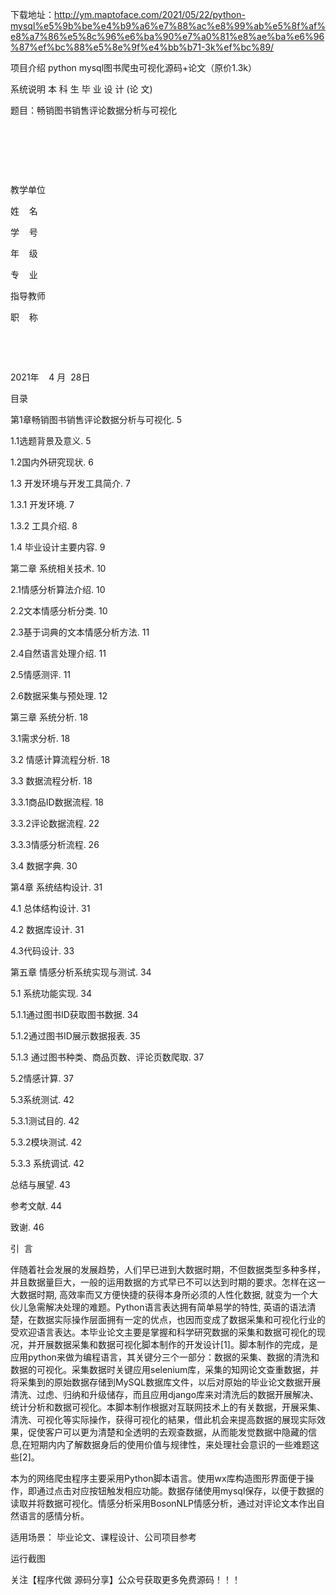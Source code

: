 下载地址：http://ym.maptoface.com/2021/05/22/python-mysql%e5%9b%be%e4%b9%a6%e7%88%ac%e8%99%ab%e5%8f%af%e8%a7%86%e5%8c%96%e6%ba%90%e7%a0%81%e8%ae%ba%e6%96%87%ef%bc%88%e5%8e%9f%e4%bb%b71-3k%ef%bc%89/

项目介绍
python mysql图书爬虫可视化源码+论文（原价1.3k）

系统说明
本 科 生 毕 业 设 计 (论 文)



题目：畅销图书销售评论数据分析与可视化

 

 

 

教学单位      

姓    名        

学    号     

年    级         

专    业      

指导教师         

职    称         

 

 

2021年    4 月  28日

目录

第1章畅销图书销售评论数据分析与可视化. 5

1.1选题背景及意义. 5

1.2国内外研究现状. 6

1.3 开发环境与开发工具简介. 7

1.3.1 开发环境. 7

1.3.2 工具介绍. 8

1.4 毕业设计主要内容. 9

第二章 系统相关技术. 10

2.1情感分析算法介绍. 10

2.2文本情感分析分类. 10

2.3基于词典的文本情感分析方法. 11

2.4自然语言处理介绍. 11

2.5情感测评. 11

2.6数据采集与预处理. 12

第三章 系统分析. 18

3.1需求分析. 18

3.2 情感计算流程分析. 18

3.3 数据流程分析. 18

3.3.1商品ID数据流程. 18

3.3.2评论数据流程. 22

3.3.3情感分析流程. 26

3.4 数据字典. 30

第4章 系统结构设计. 31

4.1 总体结构设计. 31

4.2 数据库设计. 31

4.3代码设计. 33

第五章 情感分析系统实现与测试. 34

5.1 系统功能实现. 34

5.1.1通过图书ID获取图书数据. 34

5.1.2通过图书ID展示数据报表. 35

5.1.3 通过图书种类、商品页数、评论页数爬取. 37

5.2情感计算. 37

5.3系统测试. 42

5.3.1测试目的. 42

5.3.2模块测试. 42

5.3.3 系统调试. 42

总结与展望. 43

参考文献. 44

致谢. 46



引  言

伴随着社会发展的发展趋势，人们早已进到大数据时期，不但数据类型多种多样，并且数据量巨大，一般的运用数据的方式早已不可以达到时期的要求。怎样在这一大数据时期, 高效率而又方便快捷的获得本身所必须的人性化数据, 就变为一个大伙儿急需解决处理的难题。Python语言表达拥有简单易学的特性, 英语的语法清楚，在数据实际操作层面拥有一定的优点，也因而变成了数据采集和可视化行业的受欢迎语言表达。本毕业论文主要是掌握和科学研究数据的采集和数据可视化的现况，并开展数据采集和数据可视化脚本制作的开发设计[1]。脚本制作的完成，是应用python来做为编程语言，其关键分三个一部分：数据的采集、数据的清洗和数据的可视化。采集数据时关键应用selenium库，采集的知网论文查重数据，并将采集到的原始数据存储到MySQL数据库文件，以后对原始的毕业论文数据开展清洗、过虑、归纳和升级储存，而且应用django库来对清洗后的数据开展解决、统计分析和数据可视化。本脚本制作根据对互联网技术上的有关数据，开展采集、清洗、可视化等实际操作，获得可视化的結果，借此机会来提高数据的展现实际效果，促使客户可以更为清楚和全透明的去观查数据，从而能发觉数据中隐藏的信息,在短期内内了解数据身后的使用价值与规律性，来处理社会意识的一些难题这些[2]。

本为的网络爬虫程序主要采用Python脚本语言。使用wx库构造图形界面便于操作，即通过点击对应按钮触发相应功能。数据存储使用mysql保存，以便于数据的读取并将数据可视化。情感分析采用BosonNLP情感分析，通过对评论文本作出自然语言的感情分析。

适用场景：
毕业论文、课程设计、公司项目参考

运行截图
          
关注【程序代做 源码分享】公众号获取更多免费源码！！！
